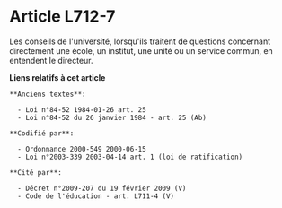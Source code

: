 # Article L712-7

Les conseils de l'université, lorsqu'ils traitent de questions concernant directement une école, un institut, une unité ou un
service commun, en entendent le directeur.

**Liens relatifs à cet article**

	**Anciens textes**:

	  - Loi n°84-52 1984-01-26 art. 25
	  - Loi n°84-52 du 26 janvier 1984 - art. 25 (Ab)

	**Codifié par**:

	  - Ordonnance 2000-549 2000-06-15
	  - Loi n°2003-339 2003-04-14 art. 1 (loi de ratification)

	**Cité par**:

	  - Décret n°2009-207 du 19 février 2009 (V)
	  - Code de l'éducation - art. L711-4 (V)

